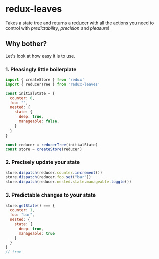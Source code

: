 # redux-leaves

Takes a state tree and returns a reducer with all the actions you need to control with *predictability*, *precision* and *pleasure*!

## Why bother?

Let's look at how easy it is to use.

### 1. Pleasingly little boilerplate
```js
import { createStore } from 'redux'
import { reducerTree } from 'redux-leaves'

const initialState = {
  counter: 0,
  foo: "",
  nested: {
    state: {
      deep: true,
      manageable: false,
    }
  }
}

const reducer = reducerTree(initialState)
const store = createStore(reducer)
```

### 2. Precisely update your state
```js
store.dispatch(reducer.counter.increment())
store.dispatch(reducer.foo.set("bar"))
store.dispatch(reducer.nested.state.manageable.toggle())
```

### 3. Predictable changes to your state
```js
store.getState() === {
  counter: 1,
  foo: "bar",
  nested: {
    state: {
      deep: true,
      manageable: true
    }
  }
}
// true
```